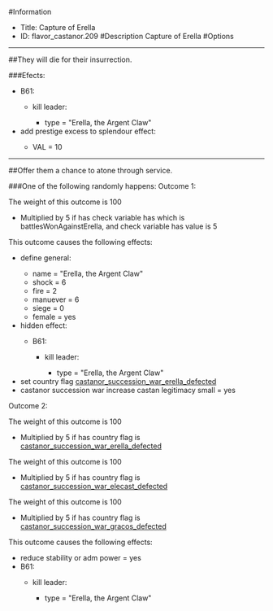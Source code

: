 #Information
 - Title: Capture of Erella
 - ID: flavor_castanor.209
#Description
Capture of Erella
#Options

___
##They will die for their insurrection.

###Efects:<ul><li>B61:</li><ul><li>kill leader:</li><ul><li>type = "Erella, the Argent Claw"</li></ul></ul><li>add prestige excess to splendour effect:</li><ul><li>VAL = 10</li></ul></ul>

___
##Offer them a chance to atone through service.

###One of the following randomly happens:
Outcome 1:

The weight of this outcome is 100
 - Multiplied by 5 if has check variable has which is battlesWonAgainstErella, and check variable has value is 5

This outcome causes the following effects:<ul><li>define general:</li><ul><li>name = "Erella, the Argent Claw"</li><li>shock = 6</li><li>fire = 2</li><li>manuever = 6</li><li>siege = 0</li><li>female = yes</li></ul><li>hidden effect:</li><ul><li>B61:</li><ul><li>kill leader:</li><ul><li>type = "Erella, the Argent Claw"</li></ul></ul></ul><li>set country flag [castanor_succession_war_erella_defected](../flags/castanor_succession_war_erella_defected.md)</li><li>castanor succession war increase castan legitimacy small = yes</li></ul>
Outcome 2:

The weight of this outcome is 100 
 - Multiplied by 5 if has country flag is [castanor_succession_war_erella_defected](../flags/castanor_succession_war_erella_defected.md)

The weight of this outcome is 100 
 - Multiplied by 5 if has country flag is [castanor_succession_war_elecast_defected](../flags/castanor_succession_war_elecast_defected.md)

The weight of this outcome is 100 
 - Multiplied by 5 if has country flag is [castanor_succession_war_gracos_defected](../flags/castanor_succession_war_gracos_defected.md)

This outcome causes the following effects:<ul><li>reduce stability or adm power = yes</li><li>B61:</li><ul><li>kill leader:</li><ul><li>type = "Erella, the Argent Claw"</li></ul></ul></ul>
